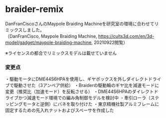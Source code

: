 # braider-remix

DanFranCiscoさんのMaypole Braiding Machineを研究室の環境に合わせてリミックスしました。  
（DanFranCisco, Maypole Braiding Machine, https://cults3d.com/en/3d-model/gadget/maypole-braiding-machine, 20210922閲覧）

※ライセンスの都合でリミックスモデルは載せていません

### 変更点
・駆動モータにDME44S6HPAを使用し、ギヤボックスを外しダイレクトドライブで駆動させた（3アンペア供給）
・Braiderの駆動輪のギヤ比を減速モードに変更（推奨比（加速モード）を反転させる）
・DME44S6HPAのダイレクトドライブかつ減速モード環境での編み角制御モデルを検討中
・牽引ローラ（ステッピングモータと逆側）にバネを取り付けた
・東京精機社製アルミフレームに固定するための先入れナットおよびスペーサを作成した
